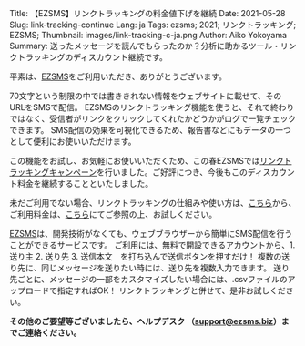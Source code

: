 Title: 【EZSMS】リンクトラッキングの料金値下げを継続
Date: 2021-05-28
Slug: link-tracking-continue
Lang: ja
Tags: ezsms; 2021; リンクトラッキング; EZSMS;
Thumbnail: images/link-tracking-c-ja.png
Author: Aiko Yokoyama
Summary: 送ったメッセージを読んでもらったのか？分析に助かるツール・リンクトラッキングのディスカウント継続です。

平素は、[EZSMS](https://www.ezsms.biz/)をご利用いただき、ありがとうございます。

70文字という制限の中では書ききれない情報をウェブサイトに載せて、そのURLをSMSで配信。
EZSMSのリンクトラッキング機能を使うと、それで終わりではなく、受信者がリンクをクリックしてくれたかどうかがログで一覧チェックできます。
SMS配信の効果を可視化できるため、報告書などにもデータの一つとして便利にお使いいただけます。

この機能をお試し、お気軽にお使いいただくため、この春EZSMSでは[リンクトラッキングキャンペーン](https://blog.xoxzo.com/ja/2021/03/29/2021-spring-campain/)を行いました。ご好評につき、今後もこのディスカウント料金を継続することといたしました。

未だご利用でない場合、リンクトラッキングの仕組みや使い方は、[こちら](https://help.xoxzo.com/ja/ezsms-sms-delivery-service/articles/link-tracking-feature/)から、ご利用料金は、[こちら](https://www.ezsms.biz/ja/faq/price/)にてご参照の上、お試しください。

[EZSMS](https://www.ezsms.biz/ja/)は、開発技術がなくても、ウェブブラウザーから簡単にSMS配信を行うことができるサービスです。
ご利用には、無料で開設できるアカウントから、1. 送り主 2. 送り先 3. 送信本文　を打ち込んで送信ボタンを押すだけ！
複数の送り先に、同じメッセージを送りたい時には、送り先を複数入力できます。
送り先ごとに、メッセージの一部をカスタマイズしたい場合には、.csvファイルのアップロードで指定すればOK！
リンクトラッキングと併せて、是非お試しください。

**その他のご要望等ございましたら、ヘルプデスク （support@ezsms.biz）までご連絡ください。**


